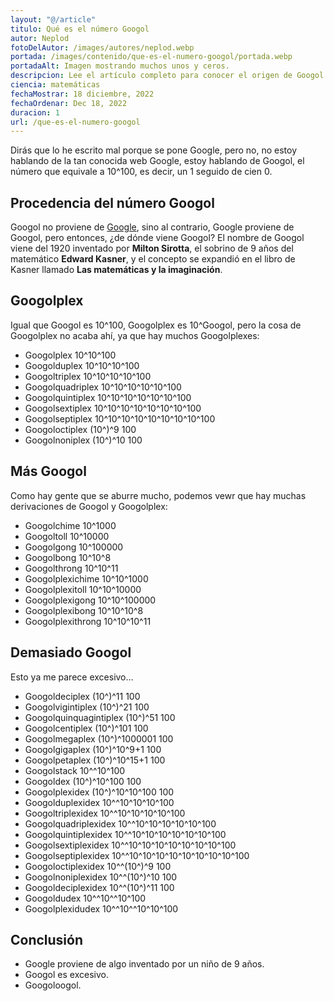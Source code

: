 ```yaml
---
layout: "@/article"
titulo: Qué es el número Googol
autor: Neplod
fotoDelAutor: /images/autores/neplod.webp
portada: /images/contenido/que-es-el-numero-googol/portada.webp
portadaAlt: Imagen mostrando muchos unos y ceros.
descripcion: Lee el artículo completo para conocer el origen de Googol y su relación con Google.
ciencia: matemáticas
fechaMostrar: 18 diciembre, 2022
fechaOrdenar: Dec 18, 2022
duracion: 1
url: /que-es-el-numero-googol
---
```


Dirás que lo he escrito mal porque se pone Google, pero no, no estoy hablando de la tan conocida web Google, estoy hablando de Googol, el número que equivale a 10^100, es decir, un 1 seguido de cien 0.

## Procedencia del número Googol

Googol no proviene de [Google](https://google.es), sino al contrario, Google proviene de Googol, pero entonces, ¿de dónde viene Googol? El nombre de Googol viene del 1920 inventado por **Milton Sirotta**, el sobrino de 9 años del matemático **Edward Kasner**, y el concepto se expandió en el libro de Kasner llamado **Las matemáticas y la imaginación**.

## Googolplex

Igual que Googol es 10^100, Googolplex es 10^Googol, pero la cosa de Googolplex no acaba ahí, ya que hay muchos Googolplexes:

- Googolplex 10^10^100
- Googolduplex 10^10^10^100
- Googoltriplex 10^10^10^10^100
- Googolquadriplex 10^10^10^10^10^100
- Googolquintiplex 10^10^10^10^10^10^100
- Googolsextiplex 10^10^10^10^10^10^10^100
- Googolseptiplex 10^10^10^10^10^10^10^10^100
- Googoloctiplex (10^)^9 100
- Googolnoniplex (10^)^10 100

## Más Googol

Como hay gente que se aburre mucho, podemos vewr que hay muchas derivaciones de Googol y Googolplex:

- Googolchime 10^1000
- Googoltoll 10^10000
- Googolgong 10^100000
- Googolbong 10^10^8
- Googolthrong 10^10^11
- Googolplexichime 10^10^1000
- Googolplexitoll 10^10^10000
- Googolplexigong 10^10^100000
- Googolplexibong 10^10^10^8
- Googolplexithrong 10^10^10^11

## Demasiado Googol

Esto ya me parece excesivo…

- Googoldeciplex (10^)^11 100
- Googolvigintiplex (10^)^21 100
- Googolquinquagintiplex (10^)^51 100
- Googolcentiplex (10^)^101 100
- Googolmegaplex (10^)^1000001 100
- Googolgigaplex (10^)^10^9+1 100
- Googolpetaplex (10^)^10^15+1 100
- Googolstack 10^^10^100
- Googoldex (10^)^10^100 100
- Googolplexidex (10^)^10^10^100 100
- Googolduplexidex 10^^10^10^10^100
- Googoltriplexidex 10^^10^10^10^10^100
- Googolquadriplexidex 10^^10^10^10^10^10^100
- Googolquintiplexidex 10^^10^10^10^10^10^10^100
- Googolsextiplexidex 10^^10^10^10^10^10^10^10^100
- Googolseptiplexidex 10^^10^10^10^10^10^10^10^10^100
- Googoloctiplexidex 10^^(10^)^9 100
- Googolnoniplexidex 10^^(10^)^10 100
- Googoldeciplexidex 10^^(10^)^11 100
- Googoldudex 10^^10^^10^100
- Googolplexidudex 10^^10^^10^10^100

## Conclusión

- Google proviene de algo inventado por un niño de 9 años.
- Googol es excesivo.
- Googoloogol.